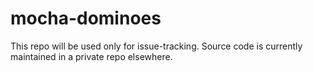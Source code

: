 mocha-dominoes
==============

This repo will be used only for issue-tracking. Source code is currently maintained in a private repo elsewhere.
